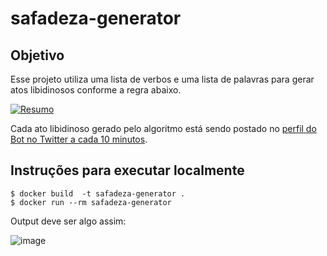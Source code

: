# safadeza-generator

## Objetivo
Esse projeto utiliza uma lista de verbos e uma lista de palavras para gerar atos libidinosos conforme a regra abaixo.

[![Resumo](https://user-images.githubusercontent.com/18057391/66723183-828f3980-edec-11e9-92dd-9c4a5215f2d8.png)](https://twitter.com/RamsesErebro/status/1104507809029328898)

Cada ato libidinoso gerado pelo algoritmo está sendo postado no [perfil do Bot no Twitter a cada 10 minutos](https://twitter.com/BotSafado). 

## Instruções para executar localmente

```
$ docker build  -t safadeza-generator .
$ docker run --rm safadeza-generator
```
Output deve ser algo assim:

![image](https://user-images.githubusercontent.com/18057391/66723812-ee28d500-edf3-11e9-9b4f-51ff993cc663.png)


